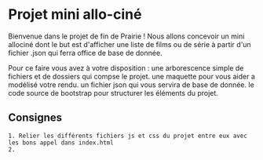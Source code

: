 # Projet mini allo-ciné 

Bienvenue dans le projet de fin de Prairie ! Nous allons concevoir un mini allociné dont le but est d'afficher une liste de films ou de série à partir d'un fichier .json qui ferra office de base de donnée.

Pour ce faire vous avez à votre disposition : 
    une arborescence simple de fichiers et de dossiers qui compse le projet.
    une maquette pour vous aider a modélisé votre rendu.
    un fichier json qui vous servira de base de donnée.
    le code source de bootstrap pour structurer les éléments du projet.

## Consignes 

    1. Relier les différents fichiers js et css du projet entre eux avec les bons appel dans index.html
    2. 